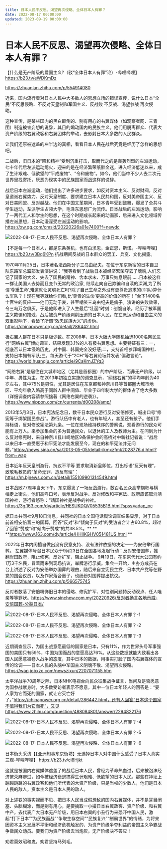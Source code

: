 ```yaml
---
title: 日本人民不反思、渴望再次侵略、全体日本人有罪？
date: 2022-08-17 00:00:00
updated: 2023-09-19 00:00:00
---
```



# 日本人民不反思、渴望再次侵略、全体日本人有罪？

【什么是无产阶级的爱国主义?（驳“全体日本人有罪”论）-哔哩哔哩】 https://b23.tv/eWDKmDz

https://zhuanlan.zhihu.com/p/554914080

近来，国内流行着对日本人民中大多数人的思想立场的错误宣传，说什么日本“全民”不反思侵略、不反对天皇制和军国主义、反战败 不反战、渴望参战 再次侵略。

这种宣传，是某些国内的黑白颠倒的、别有用心的右翼媒体（如观察者网、三青团）制造被害妄想的说辞，其目的煽动国内的民族主义。他们用脱离群众、代表大资产阶级的右翼政客和右翼团体的举动，去影射日本大多数的人民群众。

让我们还原被遮盖的左半边的真相，看看日本人民在战后究竟是经历了怎样的思想吧。

二战后，旧日本的“昭和精神”受到沉重打击，取而代之的是轰轰烈烈的左派运动，七十年代后左派运动熄火，迎来的是在经济繁荣纸醉金迷，进入经济低迷以来，成了生计艰难、低欲望的“平成废物”、“令和废物”。如今，他们当中不少人去二次元世界里找寄托，厌恶为现实中的民族国家而战这样的说辞。

战后日本左派运动，他们提出了许多进步要求，如反对资本主义、反对财阀，反对皇道派右翼势力、反对天皇制度、要求建立日本人民共和国，反对美帝国主义、反对日美同盟、反对越战。他们在中国文革期间，日本青年受到鼓舞，爆发了全共斗学生运动，左派学生占领大学，毛泽东思想广为流传。日本战后的左派运动，影响了一两代工人和学生的思想，在这个时期成长起来的动画家，后来进入文化领域传播左派思想，日本动漫深受左派运动的影响。https://xw.qq.com/cmsid/20220226a01e7400?f=newdc

![2022-08-17-日本人民不反思、渴望再次侵略、全体日本人有罪？](assets/2022-08-17-日本人民不反思、渴望再次侵略、全体日本人有罪？.png)

【不是每一个日本人，都是东条英机，也有白求恩，金正恩，斯诺。-哔哩哔哩】 https://b23.tv/3Bq6KPn
抗战期间反战的日本群众的罢工、兵变、文化揭露。

1970年11月25日，日本著名法西斯分子三岛由纪夫，在位于东京新宿的日本自卫队东路军总监部发表演讲说：“我等看到了战后日本被经济繁荣夺去了魂魄,人们忘记了国家的大义、失去了国民的精神、舍本求末、万事只姑息眼前……日本被这样一群让美国人去势而且变节无常的政治家, 继续走向自己欺骗和自渎的深渊,为了所谓‘尊重生命’,难道就让灵魂死亡吗?除了自己生命之外没有更尊贵追求的(军队)算什么军队？！现在我等就给你们看,比‘尊贵的生命’更高的价值的所在！”台下1400名士官生的反应——他们无动于衷，甚至嘲笑三岛由纪夫是疯子。演讲的失败效果，令三岛万念俱灰。于是他即进入了人生最后“壮丽”时刻：剖腹自杀。经历了被军国主义欺骗和摧残、战后被资产阶级剥削压迫的日本人民，在左派运动和自由主义的双重影响下，看破了所谓“效忠民族大义”的虚伪。https://chinapower.org.cn/detail/286442.html

极右翼人群在日本只是极少数。在2008年，日本大阪大学随机抽选1000名网民进行“网络右翼”倾向调查，结果发现3.1%的人有极右翼思想。主要特征有三：一，彻底否认日本侵略历史，对中国、韩国完全没好感;二，支持首相参拜靖国神社、支持日本拥有军队;三，每天游弋于“2CH”等右翼论坛并发表“偏激言论”。https://world.huanqiu.com/article/9CaKrnJZYq3

“网络右翼”是居住在大城市地区（尤其是首都圈）的中产阶级，而非无产阶级，以中年、男性为主。在2013年初独立实施的调查显示，“网络右翼”的平均年龄为40岁左右，其中75%是男性，尤其是居住在东京都和神奈川县等首都圈大城市地区、平均年收入略高于同龄人群中间值、毕业于四年制大学的群体占了绝大多数（详细调查内容请参照拙著《网络右翼的逆袭》）。https://www.nippon.com/cn/currents/d00208/amp/

2013年5月3日，日本宪法纪念日，数千日本民众游行反对安倍修宪，喊出口号“修宪等于绑架国民参战”。游行队伍中有老人，也有年轻人，甚至还有孩子。他们手持标语，反对修改宪法第九条。一位在现场维持秩序的警察说，观看游行的民众可能有上万人。来参加集会的多为普通民众，以退休的工人及教师为主。在问到为什么反对修宪时，来自神奈川县川崎地区9条保护会的高桥对中新社记者说：“战后以来日本一直受惠于和平宪法才能发展至今，现在的和平宪法并无问题。”https://news.sina.cn/sa/2013-05-05/detail-ikmxzfmk2028776.d.html?from=wap

日本近年反天皇制游行，抗议不平等 要求取消新皇即位，打出标语“反天有理”，致敬毛教员的“革命无罪、造反有理”：https://m.bjnews.com.cn/detail/155109901314549.html

日本战败77周年当天下午，东京爆发了一场反战游行，数百名民众高举旗帜与横幅走上街头，他们高呼口号，表示反对战争、反对修改和平宪法、政府应该取消靖国神社，游行者怒称：“靖国神社是战争的神社。https://3g.163.com/dy/article/HESUKDQV05535B1B.html?spss=adap_pc

据日本共同社9月18日消息，共同社的日本全国电话舆论调查结果显示，对于日本前首相安倍晋三的国葬，回答“反对”和“倾向于反对”的受访者合计占60.8%，超过了回答“赞成”和“倾向于赞成”的共38.5%。**
**
**https://www.163.com/dy/article/HHIIKGHV051481US.html
**

2022年日本内阁擅自做出没有民意支持、没有法律依据的决定——为安倍举行国葬。
左翼媒体号召日本民众于9月23日在全国各地发起行动：反对安倍国葬，推翻岸田政府，阻止修宪，反对扩军，阻止战争。
9月19日，在东京代代木公园有约1万3千名民，冒着雨来到现场抗议，举牌游行示威。集会一开始，主办方成员在台上讲述了反对为安倍举办国葬的理由，随后来自立宪民主党、日本共产党等在野党的国会议员，以及作家落合惠子，也纷纷对国葬提出抗议。https://zhuanlan.zhihu.com/p/566575745

反对者数落了安倍粉饰旧日本的侵略、修宪扩军、对性别问题持反动观点、任人唯亲等等罪状。https://www.sinchew.com.my/20220926/反对者扬言各地示威-安倍国葬-分裂日本/

![2022-08-17-日本人民不反思、渴望再次侵略、全体日本人有罪？-1](assets/2022-08-17-日本人民不反思、渴望再次侵略、全体日本人有罪？-1.jpeg)

![2022-08-17-日本人民不反思、渴望再次侵略、全体日本人有罪？-2](assets/2022-08-17-日本人民不反思、渴望再次侵略、全体日本人有罪？-2.png)

![2022-08-17-日本人民不反思、渴望再次侵略、全体日本人有罪？-3](assets/2022-08-17-日本人民不反思、渴望再次侵略、全体日本人有罪？-3.png)

近期调查显示，为国出战意愿最低的国家是日本，只有11%，作为世界头号军事强国的美国只有59%，中国为国而战的意愿高达76%。从这些数据就能大致看出各国人民愿意被卷入战争的态度，其中日本的数据，用事实打脸了国内右翼媒体的宣传的论调——日本人民的头脑中军国主义阴魂不散、渴望再次侵略。https://wap.jobxzc.com/newszixun/2207071155.htm

太平洋战争70周年之际，日本NHK电视台向民众征集战争证言，当问及是否愿意为国参战献身时，大多数受访者表示不愿意，其中一位日本年轻人的回答是：“要人家为它而死的国家，就让它灭亡好了。”https://chinapower.org.cn/detail/286442.html，还有人回答“日本这个国家不值得我们为它而死”，又见https://www.zhihu.com/question/488084801/answer/2294822176

![2022-08-17-日本人民不反思、渴望再次侵略、全体日本人有罪？-4](assets/2022-08-17-日本人民不反思、渴望再次侵略、全体日本人有罪？-4.jpeg)

![2022-08-17-日本人民不反思、渴望再次侵略、全体日本人有罪？-5](assets/2022-08-17-日本人民不反思、渴望再次侵略、全体日本人有罪？-5.jpeg)

![2022-08-17-日本人民不反思、渴望再次侵略、全体日本人有罪？-6](assets/2022-08-17-日本人民不反思、渴望再次侵略、全体日本人有罪？-6.jpeg)

日本街头采访【【亚洲知事东京街坊】无选择日本人对中国什么感受？日本人真实三观-哔哩哔哩】 https://b23.tv/ci8Hjkt

这就是被国内右翼媒体遮盖了的战后日本人民，曾经为革命热血过，后来被泡沫经济繁荣麻痹过，如今被经济衰退搞得生计艰难、低欲望的日本人民。那些在神坛上蹦蹦跳跳的右翼政客和他们所代表的大资产阶级，只是当权的少数人，他们是日本人民的敌人，资本主义是日本人民的敌人。

对上述铁的事实视而不见、把日本人民当成假想敌的国内右翼媒体，并不是耳目闭塞、头脑糊涂，而是别有用心，是要摘取一小撮日本右翼政客、资产阶级、和右翼中产，去代表广大日本无产阶级，用日本右翼的小丑行为来恐吓中国人民，激起“打下日本”“为民族而战”“争取生存空间”“民族复兴”“制霸世界”的情绪，为将来因资本主义发展不平衡和经济危机触发的、为资产阶级争夺利益的帝国主义争霸战争做民众动员。要我们为资产阶级去当炮灰，无产阶级决不答应！

劝君莫效昭和鬼，劝君坚持马列毛。
